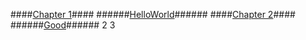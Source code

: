 ####[Chapter 1](/chapter-1/helloworld.html)####
######[HelloWorld](/chapter-1/helloworld.html)######
####[Chapter 2](/chapter-2/good.html)####
######[Good](/chapter-2/good.html)######
2
3
